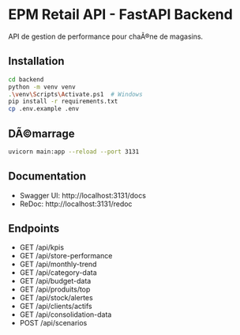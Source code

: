 ﻿# EPM Retail API - FastAPI Backend

API de gestion de performance pour chaÃ®ne de magasins.

## Installation

```bash
cd backend
python -m venv venv
.\venv\Scripts\Activate.ps1  # Windows
pip install -r requirements.txt
cp .env.example .env
```

## DÃ©marrage

```bash
uvicorn main:app --reload --port 3131
```

## Documentation

- Swagger UI: http://localhost:3131/docs
- ReDoc: http://localhost:3131/redoc

## Endpoints

- GET /api/kpis
- GET /api/store-performance
- GET /api/monthly-trend
- GET /api/category-data
- GET /api/budget-data
- GET /api/produits/top
- GET /api/stock/alertes
- GET /api/clients/actifs
- GET /api/consolidation-data
- POST /api/scenarios
